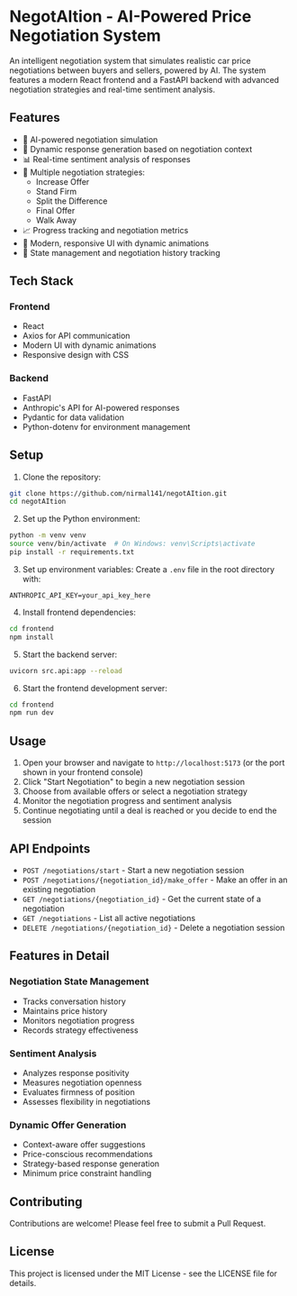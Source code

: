 # NegotAItion - AI-Powered Price Negotiation System

An intelligent negotiation system that simulates realistic car price negotiations between buyers and sellers, powered by AI. The system features a modern React frontend and a FastAPI backend with advanced negotiation strategies and real-time sentiment analysis.

## Features

- 🤖 AI-powered negotiation simulation
- 💬 Dynamic response generation based on negotiation context
- 📊 Real-time sentiment analysis of responses
- 🎯 Multiple negotiation strategies:
  - Increase Offer
  - Stand Firm
  - Split the Difference
  - Final Offer
  - Walk Away
- 📈 Progress tracking and negotiation metrics
- 🎨 Modern, responsive UI with dynamic animations
- 🔄 State management and negotiation history tracking

## Tech Stack

### Frontend
- React
- Axios for API communication
- Modern UI with dynamic animations
- Responsive design with CSS

### Backend
- FastAPI
- Anthropic's API for AI-powered responses
- Pydantic for data validation
- Python-dotenv for environment management

## Setup

1. Clone the repository:
```bash
git clone https://github.com/nirmal141/negotAItion.git
cd negotAItion
```

2. Set up the Python environment:
```bash
python -m venv venv
source venv/bin/activate  # On Windows: venv\Scripts\activate
pip install -r requirements.txt
```

3. Set up environment variables:
Create a `.env` file in the root directory with:
```
ANTHROPIC_API_KEY=your_api_key_here
```

4. Install frontend dependencies:
```bash
cd frontend
npm install
```

5. Start the backend server:
```bash
uvicorn src.api:app --reload
```

6. Start the frontend development server:
```bash
cd frontend
npm run dev
```

## Usage

1. Open your browser and navigate to `http://localhost:5173` (or the port shown in your frontend console)
2. Click "Start Negotiation" to begin a new negotiation session
3. Choose from available offers or select a negotiation strategy
4. Monitor the negotiation progress and sentiment analysis
5. Continue negotiating until a deal is reached or you decide to end the session

## API Endpoints

- `POST /negotiations/start` - Start a new negotiation session
- `POST /negotiations/{negotiation_id}/make_offer` - Make an offer in an existing negotiation
- `GET /negotiations/{negotiation_id}` - Get the current state of a negotiation
- `GET /negotiations` - List all active negotiations
- `DELETE /negotiations/{negotiation_id}` - Delete a negotiation session

## Features in Detail

### Negotiation State Management
- Tracks conversation history
- Maintains price history
- Monitors negotiation progress
- Records strategy effectiveness

### Sentiment Analysis
- Analyzes response positivity
- Measures negotiation openness
- Evaluates firmness of position
- Assesses flexibility in negotiations

### Dynamic Offer Generation
- Context-aware offer suggestions
- Price-conscious recommendations
- Strategy-based response generation
- Minimum price constraint handling

## Contributing

Contributions are welcome! Please feel free to submit a Pull Request.

## License

This project is licensed under the MIT License - see the LICENSE file for details.

